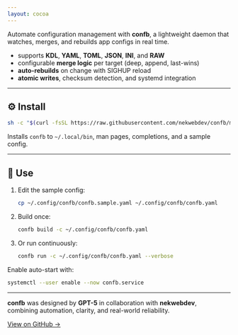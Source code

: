 ```yaml
---
layout: cocoa
---
```


Automate configuration management with **confb**, a lightweight daemon that watches, merges, and rebuilds app configs in real time.

- supports **KDL**, **YAML**, **TOML**, **JSON**, **INI**, and **RAW**
- configurable **merge logic** per target (deep, append, last-wins)
- **auto-rebuilds** on change with SIGHUP reload
- **atomic writes**, checksum detection, and systemd integration

---

## ⚙️ Install

```bash
sh -c "$(curl -fsSL https://raw.githubusercontent.com/nekwebdev/confb/main/scripts/install.sh)"
```

Installs `confb` to `~/.local/bin`, man pages, completions, and a sample config.

---

## 🚀 Use

1. Edit the sample config:
   ```bash
   cp ~/.config/confb/confb.sample.yaml ~/.config/confb/confb.yaml
   ```
2. Build once:
   ```bash
   confb build -c ~/.config/confb/confb.yaml
   ```
3. Or run continuously:
   ```bash
   confb run -c ~/.config/confb/confb.yaml --verbose
   ```

Enable auto-start with:
```bash
systemctl --user enable --now confb.service
```

---

**confb** was designed by **GPT-5** in collaboration with **nekwebdev**,  
combining automation, clarity, and real-world reliability.

[View on GitHub →](https://github.com/nekwebdev/confb)
